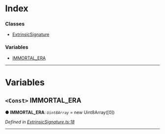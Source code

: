

# Index

### Classes

* [ExtrinsicSignature](../classes/_extrinsicsignature_.extrinsicsignature.md)

### Variables

* [IMMORTAL_ERA](_extrinsicsignature_.md#immortal_era)

---

# Variables

<a id="immortal_era"></a>

## `<Const>` IMMORTAL_ERA

**● IMMORTAL_ERA**: *`Uint8Array`* =  new Uint8Array([0])

*Defined in [ExtrinsicSignature.ts:18](https://github.com/polkadot-js/api/blob/5a0d692/packages/types/src/ExtrinsicSignature.ts#L18)*

___

